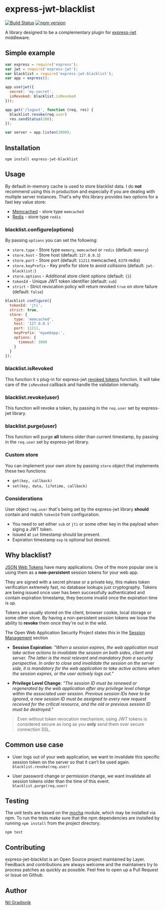 # express-jwt-blacklist
[![Build Status](http://img.shields.io/travis/layerhq/express-jwt-blacklist.svg)](https://travis-ci.org/layerhq/express-jwt-blacklist)
[![npm version](http://img.shields.io/npm/v/express-jwt-blacklist.svg)](https://npmjs.org/package/express-jwt-blacklist) 

A library designed to be a complementary plugin for [express-jwt](https://github.com/auth0/express-jwt) middleware.

## Simple example

```javascript
var express = require('express');
var jwt = require('express-jwt');
var blacklist = require('express-jwt-blacklist');
var app = express();

app.use(jwt({
  secret: 'my-secret',
  isRevoked: blacklist.isRevoked
}));

app.get('/logout', function (req, res) {
  blacklist.revoke(req.user)
  res.sendStatus(200);
});

var server = app.listen(3000);
```

## Installation

    npm install express-jwt-blacklist

## Usage

By default in-memory cache is used to store blacklist data. I do **not** recommend using this in production and especially if you are dealing with multiple server instances. That's why this library provides two options for a fast key value store:

 - [Memcached](https://github.com/3rd-Eden/node-memcached) - store type `memcached`
 - [Redis](https://github.com/NodeRedis/node_redis) - store type `redis`

### blacklist.configure(options)

By passing `options` you can set the following:

 - `store.type` - Store type `memory`, `memcached` or `redis` (default: `memory`)
 - `store.host` - Store host (default: `127.0.0.1`)
 - `store.port` - Store port (default: `11211` memcached, `6379` redis)
 - `store.keyPrefix` - Key prefix for store to avoid collisions (default: `jwt-blacklist:`)
 - `store.options` - Additional store client options (default: `{}`)
 - `tokenId` - Unique JWT token identifier (default: `sub`)
 - `strict` - Strict revocation policy will return revoked `true` on store failure (default: `false`)

```javascript
blacklist.configure({
  tokenId: 'jti',
  strict: true,
  store: {
    type: 'memcached',
    host: '127.0.0.1'
    port: 11211,
    keyPrefix: 'mywebapp:',
    options: {
      timeout: 1000
    }
  }
});
```

### blacklist.isRevoked

This function it s plug-in for express-jwt [revoked tokens](https://github.com/auth0/express-jwt#revoked-tokens) function. It will take care of the `isRevoked` callback and handle the validation internally.

### blacklist.revoke(user)

This function will revoke a token, by passing in the `req.user` set by express-jwt library.

### blacklist.purge(user)

This function will purge **all** tokens older than current timestamp, by passing in the `req.user` set by express-jwt library.

### Custom store

You can implement your own store by passing `store` object that implements these two functions:

 - `get(key, callback)`
 - `set(key, data, lifetime, callback)`

### Considerations

User object `req.user` that's being set by the express-jwt library **should** contain and match `tokenId` from configuration.

- You need to set either `sub` or `jti` or some other key in the payload when siging a JWT token.
- Issued at `iat` timestamp should be present.
- Expiration timestamp `exp` is optional but desired.

## Why blacklist?

[JSON Web Tokens](http://self-issued.info/docs/draft-ietf-oauth-json-web-token.html) have many applications. One of the more popular one is using them as a **non-persistent** session tokens for your web app.

They are signed with a secret phrase or a private key, this makes token verification extremely fast, no database lookups just cryptography. Tokens are being issued once user has been successfully authenticated and contain expiration timestamp, they become invalid once the expiration time is up.

Tokens are usually stored on the client, browser cookie, local storage or some other store. By having a non-persistent session tokens we loose the ability to **revoke** them once they're out in the wild.

The Open Web Application Security Project states this in the [Session Management](https://www.owasp.org/index.php/Session_Management_Cheat_Sheet) section

 - **Session Expiration**: *"When a session expires, the web application must take active actions to invalidate the session on both sides, client and server. The latter is the most relevant and mandatory from a security perspective. In order to close and invalidate the session on the server side, it is mandatory for the web application to take active actions when the session expires, or the user actively logs out."*

 - **Privilege Level Change**: *"The session ID must be renewed or regenerated by the web application after any privilege level change within the associated user session. Previous session IDs have to be ignored, a new session ID must be assigned to every new request received for the critical resource, and the old or previous session ID must be destroyed."*

> Even without token revocation mechanism, using JWT tokens is considered secure as long as you **only** send them over secure connection SSL.

## Common use case

- User logs out of your web application, we want to invalidate this specific session token on the server so that it can't be used again. `blacklist.revoke(req.user)`

- User password change or permission change, we want invalidate all session tokens older than the time of this event. `blacklist.purge(req.user)`

## Testing

The unit tests are based on the [mocha](https://github.com/mochajs/mocha) module, which may be installed via npm. To run the tests make sure that the npm dependencies are installed by running `npm install` from the project directory.

    npm test
    
## Contributing

express-jwt-blacklist is an Open Source project maintained by Layer. Feedback and contributions are always welcome and the maintainers try to process patches as quickly as possible. Feel free to open up a Pull Request or Issue on Github.

## Author

[Nil Gradisnik](https://github.com/nilgradisnik)